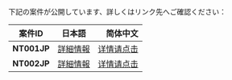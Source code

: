 
下記の案件が公開しています、詳しくはリンク先へご確認ください：

| 案件ID    | 日本語     | 简体中文  |
| -------- |:---------:| ---------:|
| **NT001JP**   | [詳細情報](?NT001JP) | [详情请点击](?NT001CN) |
| **NT002JP**   | [詳細情報](?NT002JP) | [详情请点击](?NT002CN) |
